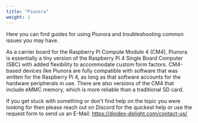 ```yaml
---
title: "Piunora"
weight: 1
---
```


Here you can find guides for using Piunora and troubleshooting common issues you may have.

As a carrier board for the Raspberry Pi Compute Module 4 (CM4), Piunora is essentially a tiny version of the Raspberry Pi 4 Single Board Computer (SBC) with added flexibility to accommodate custom form factors. CM4-based devices like Piunora are fully compatible with software that was written for the Raspberry Pi 4, as long as that software accounts for the hardware peripherals in use. There are also versions of the CM4 that include eMMC memory, which is more reliable than a traditional SD card.

If you get stuck with something or don't find help on the topic you were looking for then please reach out on Discord for the quickest help or use the request form to send us an E-Mail:
https://diodes-delight.com/contact-us/
